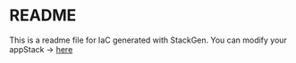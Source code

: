 # README
This is a readme file for IaC generated with StackGen.
You can modify your appStack -> [here](http://main.dev.stackgen.com/appstacks/51cd3091-8058-4a18-a40e-257e546e2a86)
